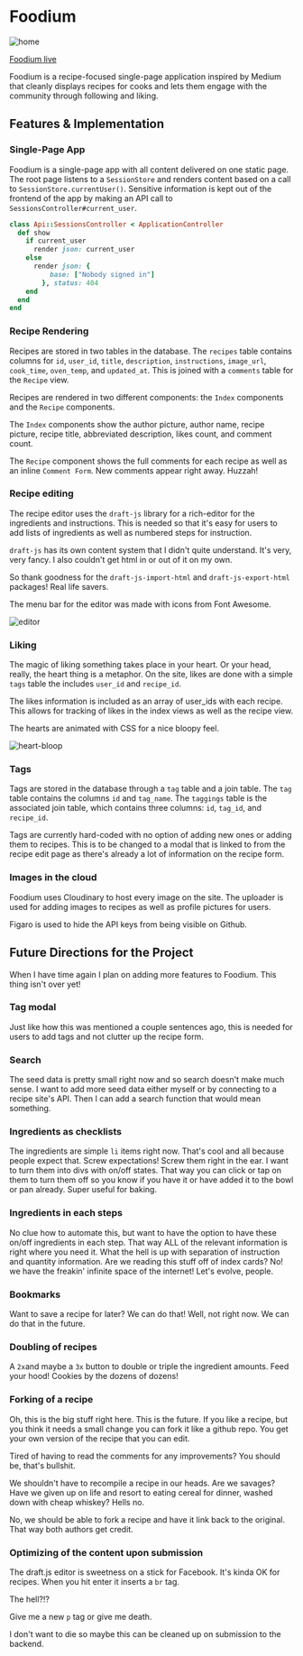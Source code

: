 # Foodium

![home]

[home]: ./images/foodium-home.png

[Foodium live][heroku]

[heroku]: http://foodium.space/

Foodium is a recipe-focused single-page application inspired by Medium that cleanly displays recipes for cooks and lets them engage with the community through following and liking.

## Features & Implementation


### Single-Page App

Foodium is a single-page app with all content  delivered on one static page.  The root page listens to a `SessionStore` and renders content based on a call to `SessionStore.currentUser()`.  Sensitive information is kept out of the frontend of the app by making an API call to `SessionsController#current_user`.

```ruby
class Api::SessionsController < ApplicationController
  def show
    if current_user
      render json: current_user
    else
      render json: {
          base: ["Nobody signed in"]
        }, status: 404
    end
  end
end
  ```

### Recipe Rendering

  Recipes are stored in two tables in the database. The `recipes` table contains columns for `id`, `user_id`, `title`, `description`, `instructions`, `image_url`, `cook_time`, `oven_temp`, and `updated_at`. This is joined with a `comments` table for the `Recipe` view.

  Recipes are rendered in two different components: the `Index` components and the `Recipe` components.

  The `Index` components show the author picture, author name, recipe picture, recipe title, abbreviated description, likes count, and comment count.

The `Recipe` component shows the full comments for each recipe as well as an inline `Comment Form`. New comments appear right away. Huzzah!

### Recipe editing

The recipe editor uses the `draft-js` library for a rich-editor for the ingredients and instructions. This is needed so that it's easy for users to add lists of ingredients as well as numbered steps for instruction.

`draft-js` has its own content system that I didn't quite understand. It's very, very fancy. I also couldn't get html in or out of it on my own.

So thank goodness for the `draft-js-import-html` and `draft-js-export-html` packages! Real life savers.

The menu bar for the editor was made with icons from Font Awesome.

![editor]

[editor]: ./gifs/editor.gif

### Liking

The magic of liking something takes place in your heart. Or your head, really, the heart thing is a metaphor. On the site, likes are done with a simple `tags` table the includes `user_id` and `recipe_id`.

The likes information is included as an array of user_ids with each recipe. This allows for tracking of likes in the index views as well as the recipe view.

The hearts are animated with CSS for a nice bloopy feel.

![heart-bloop]

[heart-bloop]: ./gifs/heart-bloop.gif

### Tags

Tags are stored in the database through a `tag` table and a join table.  The `tag` table contains the columns `id` and `tag_name`.  The `taggings` table is the associated join table, which contains three columns: `id`, `tag_id`, and `recipe_id`.  

Tags are currently hard-coded with no option of adding new ones or adding them to recipes. This is to be changed to a modal that is linked to from the recipe edit page as there's already a lot of information on the recipe form.

### Images in the cloud

Foodium uses Cloudinary to host every image on the site. The uploader is used for adding images to recipes as well as profile pictures for users.

Figaro is used to hide the API keys from being visible on Github.

## Future Directions for the Project

When I have time again I plan on adding more features to Foodium. This thing isn't over yet!

### Tag modal

Just like how this was mentioned a couple sentences ago, this is needed for users to add tags and not clutter up the recipe form.

### Search

The seed data is pretty small right now and so search doesn't make much sense. I want to add more seed data either myself or by connecting to a recipe site's API. Then I can add a search function that would mean something.  

### Ingredients as checklists

The ingredients are simple `li` items right now. That's cool and all because people expect that. Screw expectations! Screw them right in the ear. I want to turn them into divs with on/off states. That way you can click  or tap on them to turn them off so you know if you have it or have added it to the bowl or pan already. Super useful for baking.

### Ingredients in each steps

No clue how to automate this, but want to have the option to have these on/off ingredients in each step. That way ALL of the relevant information is right where you need it. What the hell is up with separation of instruction and quantity information. Are we reading this stuff off of index cards? No! we have the freakin' infinite space of the internet! Let's evolve, people.

### Bookmarks

Want to save a recipe for later? We can do that! Well, not right now. We can do that in the future.

### Doubling of recipes

A `2x`and maybe a `3x` button to double or triple the ingredient amounts. Feed your hood! Cookies by the dozens of dozens!

### Forking of a recipe

Oh, this is the big stuff right here. This is the future. If you like a recipe, but you think it needs a small change you can fork it like a github repo. You get your own version of the recipe that you can edit.

Tired of having to read the comments for any improvements? You should be, that's bullshit.

We shouldn't have to recompile a recipe in our heads. Are we savages? Have we given up on life and resort to eating cereal for dinner, washed down with cheap whiskey? Hells no.

No, we should be able to fork a recipe and have it link back to the original. That way both authors get credit.

### Optimizing of the content upon submission

The draft.js editor is sweetness on a stick for Facebook. It's kinda OK for recipes. When you hit enter it inserts a `br` tag.

The hell?!?

Give me a new `p` tag or give me death.

I don't want to die so maybe this can be cleaned up on submission to the backend.

